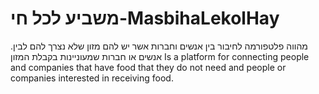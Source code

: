 # משביע לכל חי-MasbihaLekolHay
.מהווה פלטפורמה לחיבור בין אנשים וחברות אשר יש להם מזון שלא נצרך להם לבין אנשים או חברות שמעוניינות בקבלת המזון
Is a platform for connecting people and companies that have food that they do not need and people or companies interested in receiving food.
